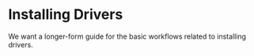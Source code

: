 # Installing Drivers

We want a longer-form guide for the basic workflows related to installing drivers.
